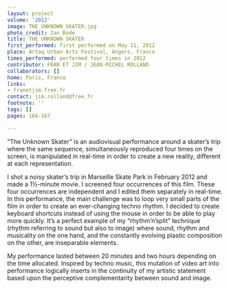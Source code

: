 ```yaml
---
layout: project
volume: '2012'
image: THE_UNKNOWN_SKATER.jpg
photo_credit: Ian Bode
title: THE UNKNOWN SKATER
first_performed: first performed on May 11, 2012
place: Artaq Urban Arts Festival, Angers, France
times_performed: performed four times in 2012
contributor: FRAN ET JIM / JEAN-MICHEL ROLLAND
collaborators: []
home: Paris, France
links:
- franetjim.free.fr
contact: jim.rolland@free.fr
footnote: ''
tags: []
pages: 166-167

---
```


“The Unknown Skater” is an audiovisual performance around a skater’s trip where the same sequence, simultaneously reproduced four times on the screen, is manipulated in real-time in order to create a new reality, different at each representation.

I shot a noisy skater’s trip in Marseille Skate Park in February 2012 and made a 1½-minute movie. I screened four occurrences of this film. These four occurrences are independent and I edited them separately in real-time. In this performance, the main challenge was to loop very small parts of the film in order to create an ever-changing techno rhythm. I decided to create keyboard shortcuts instead of using the mouse in order to be able to play more quickly. It’s a perfect example of my “rhythm’n’split” technique (rhythm referring to sound but also to image) where sound, rhythm and musicality on the one hand, and the constantly evolving plastic composition on the other, are inseparable elements.

My performance lasted between 20 minutes and two hours depending on the time allocated. Inspired by techno music, this mutation of video art into performance logically inserts in the continuity of my artistic statement based upon the perceptive complementarity between sound and image.
